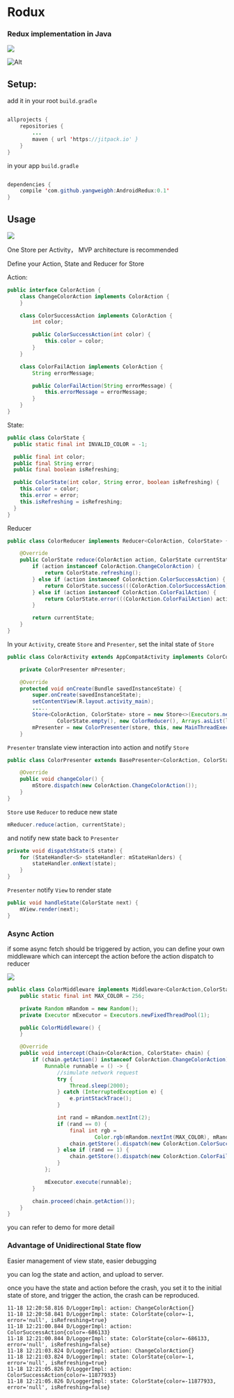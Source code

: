 # Rodux

### Redux implementation in Java

[![](https://jitpack.io/v/yangweigbh/AndroidRedux.svg)](https://jitpack.io/#yangweigbh/AndroidRedux)

![Alt](https://repobeats.axiom.co/api/embed/d427178a99216bca1ec64f1d0d4b4c4627671eb3.svg "Repobeats analytics image")

## Setup:

add it in your root `build.gradle`

```java

allprojects {
    repositories {
        ...
        maven { url 'https://jitpack.io' }
    }
}
```
in your app `build.gradle`

```java

dependencies {
    compile 'com.github.yangweigbh:AndroidRedux:0.1'
}

```

## Usage

![](redux1.png)

One Store per Activity， MVP architecture is recommended

Define your Action, State and Reducer for Store

Action:

```java
public interface ColorAction {
    class ChangeColorAction implements ColorAction {
    }

    class ColorSuccessAction implements ColorAction {
        int color;

        public ColorSuccessAction(int color) {
            this.color = color;
        }
    }

    class ColorFailAction implements ColorAction {
        String errorMessage;

        public ColorFailAction(String errorMessage) {
            this.errorMessage = errorMessage;
        }
    }
}
```

State:

```java
public class ColorState {
  public static final int INVALID_COLOR = -1;

  public final int color;
  public final String error;
  public final boolean isRefreshing;

  public ColorState(int color, String error, boolean isRefreshing) {
    this.color = color;
    this.error = error;
    this.isRefreshing = isRefreshing;
  }
}
```
Reducer

```java
public class ColorReducer implements Reducer<ColorAction, ColorState> {

    @Override
    public ColorState reduce(ColorAction action, ColorState currentState) {
        if (action instanceof ColorAction.ChangeColorAction) {
            return ColorState.refreshing();
        } else if (action instanceof ColorAction.ColorSuccessAction) {
            return ColorState.success(((ColorAction.ColorSuccessAction) action).color);
        } else if (action instanceof ColorAction.ColorFailAction) {
            return ColorState.error(((ColorAction.ColorFailAction) action).errorMessage);
        }

        return currentState;
    }
}
```

In your `Activity`, create `Store` and `Presenter`, set the inital state of `Store`

```java
public class ColorActivity extends AppCompatActivity implements ColorContract.View {

    private ColorPresenter mPresenter;

    @Override
    protected void onCreate(Bundle savedInstanceState) {
        super.onCreate(savedInstanceState);
        setContentView(R.layout.activity_main);
        .....
        Store<ColorAction, ColorState> store = new Store<>(Executors.newFixedThreadPool(1),
                ColorState.empty(), new ColorReducer(), Arrays.asList(logMiddleware, colorMiddleware));
        mPresenter = new ColorPresenter(store, this, new MainThreadExecutor());
    }
```

`Presenter` translate view interaction into action and notify `Store`

```java
public class ColorPresenter extends BasePresenter<ColorAction, ColorState> implements ColorContract.Presenter {

    @Override
    public void changeColor() {
        mStore.dispatch(new ColorAction.ChangeColorAction());
    }
}
```

`Store` use `Reducer` to reduce new state

```java
mReducer.reduce(action, currentState);
```

and notify new state back to `Presenter`

```java
private void dispatchState(S state) {
    for (StateHandler<S> stateHandler: mStateHanlders) {
        stateHandler.onNext(state);
    }
}
```

`Presenter` notify `View` to render state

```java
public void handleState(ColorState next) {
    mView.render(next);
}
```

### Async Action

if some async fetch should be triggered by action, you can define your own middleware which can intercept the action before the action dispatch to reducer

![](redux2.png)

```java
public class ColorMiddleware implements Middleware<ColorAction,ColorState> {
    public static final int MAX_COLOR = 256;

    private Random mRandom = new Random();
    private Executor mExecutor = Executors.newFixedThreadPool(1);

    public ColorMiddleware() {
    }

    @Override
    public void intercept(Chain<ColorAction, ColorState> chain) {
        if (chain.getAction() instanceof ColorAction.ChangeColorAction) {
            Runnable runnable = () -> {
                //simulate network request
                try {
                    Thread.sleep(2000);
                } catch (InterruptedException e) {
                    e.printStackTrace();
                }

                int rand = mRandom.nextInt(2);
                if (rand == 0) {
                    final int rgb =
                            Color.rgb(mRandom.nextInt(MAX_COLOR), mRandom.nextInt(MAX_COLOR), mRandom.nextInt(MAX_COLOR));
                    chain.getStore().dispatch(new ColorAction.ColorSuccessAction(rgb));
                } else if (rand == 1) {
                    chain.getStore().dispatch(new ColorAction.ColorFailAction("Network Error"));
                }
            };

            mExecutor.execute(runnable);
        }

        chain.proceed(chain.getAction());
    }
}

```

you can refer to demo for more detail


### Advantage of Unidirectional State flow

Easier management of view state, easier debugging

you can log the state and action, and upload to server.

once you have the state and action before the crash, you set it to the initial state of store,  and trigger the action, the crash can be reproduced.

```
11-18 12:20:58.816 D/LoggerImpl: action: ChangeColorAction{}
11-18 12:20:58.841 D/LoggerImpl: state: ColorState{color=-1, error='null', isRefreshing=true}
11-18 12:21:00.844 D/LoggerImpl: action: ColorSuccessAction{color=-686133}
11-18 12:21:00.844 D/LoggerImpl: state: ColorState{color=-686133, error='null', isRefreshing=false}
11-18 12:21:03.824 D/LoggerImpl: action: ChangeColorAction{}
11-18 12:21:03.824 D/LoggerImpl: state: ColorState{color=-1, error='null', isRefreshing=true}
11-18 12:21:05.826 D/LoggerImpl: action: ColorSuccessAction{color=-11877933}
11-18 12:21:05.826 D/LoggerImpl: state: ColorState{color=-11877933, error='null', isRefreshing=false}
```
